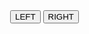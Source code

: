 <!DOCTYPE html>
<html>
<head>
    <meta name="viewport" content="width=device-width, initial-scale=1.0"/>
    <style>
        canvas {
            border:1px solid #d3d3d3;
            background-color: #f1f1f1;
        }
    </style>
</head>
<body onload="startGame()">
<script>

    var myGamePiece;
    var myObstacle;

    function startGame() {
        myGamePiece = new component(100, 20, "green", 190, 250);
        myObstacle  = new component(20, 20, "red", 230, 125);
        myGameArea.start();
    }

    var myGameArea = {
        canvas : document.createElement("canvas"),
        start : function() {
            this.canvas.width = 480;
            this.canvas.height = 270;
            this.context = this.canvas.getContext("2d");
            document.body.insertBefore(this.canvas, document.body.childNodes[0]);
            this.interval = setInterval(updateGameArea, 20);
            window.addEventListener('keydown', function (e) {
                e.preventDefault();
                myGameArea.keys = (myGameArea.keys || []);
                myGameArea.keys[e.keyCode] = (e.type == "keydown");
            })
            window.addEventListener('keyup', function (e) {
                myGameArea.keys[e.keyCode] = (e.type == "keydown");
            })
        },
        clear : function() {
            this.context.clearRect(0, 0, this.canvas.width, this.canvas.height);
        }
    }

    function component(width, height, color, x, y, collisions) {
        this.width = width;
        this.height = height;
        this.speedX = 0;
        this.speedY = 0;
        this.collisions =
        this.x = x;
        this.y = y;
        this.update = function() {
            ctx = myGameArea.context;
            ctx.fillStyle = color;
            ctx.fillRect(this.x, this.y, this.width, this.height);
        }
        this.newPos = function() {
            this.x += this.speedX;
            this.y += this.speedY;
        }

    }

    function updateGameArea() {
        myGameArea.clear();
        myObstacle.y += 1;
        myObstacle.x += 1
        if (myGameArea.keys && myGameArea.keys[37]) {moveleft(); }
        if (myGameArea.keys && myGameArea.keys[39]) {moveright(); }
        myObstacle.update();
        myGamePiece.newPos();
        myGamePiece.update();
    }

    function moveleft() {
        myGamePiece.speedX = -1;
    }

    function moveright() {
        myGamePiece.speedX = 1;
    }

    function clearmove() {
        myGamePiece.speedX = 0;
    }
</script>
<div style="text-align:center;width:480px;">
    <button onmousedown="moveleft()" onmouseup="clearmove()" ontouchstart="moveleft()">LEFT</button>
    <button onmousedown="moveright()" onmouseup="clearmove()" ontouchstart="moveright()">RIGHT</button><br><br>
</div>
</body>
</html>

